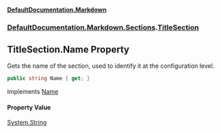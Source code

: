 #### [DefaultDocumentation.Markdown](index.md 'index')
### [DefaultDocumentation.Markdown.Sections](index.md#DefaultDocumentation.Markdown.Sections 'DefaultDocumentation.Markdown.Sections').[TitleSection](TitleSection.md 'DefaultDocumentation.Markdown.Sections.TitleSection')

## TitleSection.Name Property

Gets the name of the section, used to identify it at the configuration level.

```csharp
public string Name { get; }
```

Implements [Name](https://github.com/Doraku/DefaultDocumentation/blob/master/documentation/api/ISection.Name.md 'DefaultDocumentation.Api.ISection.Name')

#### Property Value
[System.String](https://docs.microsoft.com/en-us/dotnet/api/System.String 'System.String')